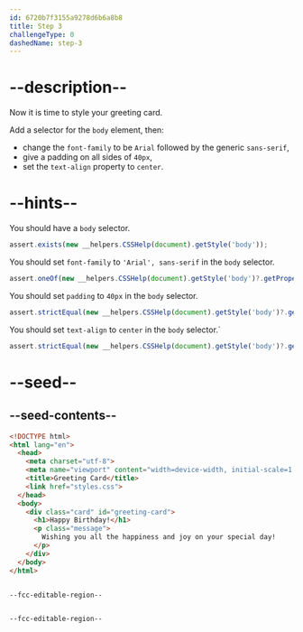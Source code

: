 ```yaml
---
id: 6720b7f3155a9278d6b6a8b8
title: Step 3
challengeType: 0
dashedName: step-3
---
```


# --description--

Now it is time to style your greeting card.

Add a selector for the `body` element, then: 

- change the `font-family` to be `Arial` followed by the generic `sans-serif`,
- give a padding on all sides of `40px`,
- set the `text-align` property to `center`.

# --hints--

You should have a `body` selector.

```js
assert.exists(new __helpers.CSSHelp(document).getStyle('body'));
```

You should set `font-family` to `'Arial', sans-serif` in the `body` selector.

```js
assert.oneOf(new __helpers.CSSHelp(document).getStyle('body')?.getPropertyValue('font-family'), ["'Arial', sans-serif", "Arial, sans-serif"]);
```

You should set `padding` to `40px` in the `body` selector.

```js
assert.strictEqual(new __helpers.CSSHelp(document).getStyle('body')?.getPropertyValue('padding'), "40px");
```

You should set `text-align` to `center` in the `body` selector.`

```js
assert.strictEqual(new __helpers.CSSHelp(document).getStyle('body')?.getPropertyValue('text-align'), "center");
```

# --seed--

## --seed-contents--

```html
<!DOCTYPE html>
<html lang="en">
  <head>
    <meta charset="utf-8">
    <meta name="viewport" content="width=device-width, initial-scale=1.0">
    <title>Greeting Card</title>
    <link href="styles.css">
  </head>
  <body>
    <div class="card" id="greeting-card">
      <h1>Happy Birthday!</h1>
      <p class="message">
        Wishing you all the happiness and joy on your special day!
      </p>
  	</div>
  </body>
</html>

```

```css

--fcc-editable-region--


--fcc-editable-region--

```
